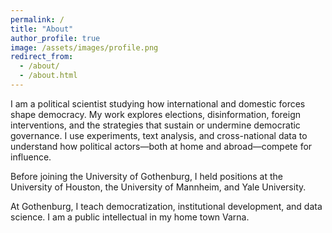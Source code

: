 ```yaml
---
permalink: /
title: "About"
author_profile: true
image: /assets/images/profile.png
redirect_from: 
  - /about/
  - /about.html
---
```


I am a political scientist studying how international and domestic forces shape democracy. My work explores elections, disinformation, foreign interventions, and the strategies that sustain or undermine democratic governance. I use experiments, text analysis, and cross-national data to understand how political actors—both at home and abroad—compete for influence.

Before joining the University of Gothenburg, I held positions at the University of Houston, the University of Mannheim, and Yale University.

At Gothenburg, I teach democratization, institutional development, and data science. I am a public intellectual in my home town Varna.


